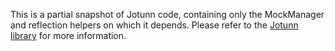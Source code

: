 This is a partial snapshot of Jotunn code, containing only the MockManager and reflection helpers on which it depends.
Please refer to the [Jotunn library](https://github.com/Valheim-Modding/Jotunn) for more information.